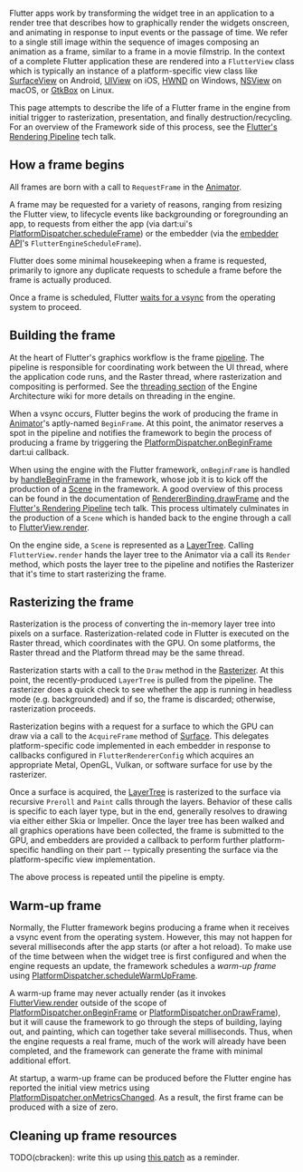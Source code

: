 Flutter apps work by transforming the widget tree in an application to a render tree that describes how to graphically render the widgets onscreen, and animating in response to input events or the passage of time. We refer to a single still image within the sequence of images composing an animation as a frame, similar to a frame in a movie filmstrip. In the context of a complete Flutter application these are rendered into a `FlutterView` class which is typically an instance of a platform-specific view class like [SurfaceView][surfaceview] on Android, [UIView][uiview] on iOS, [HWND][hwnd] on Windows, [NSView][nsview] on macOS, or [GtkBox][gtkbox] on Linux.

This page attempts to describe the life of a Flutter frame in the engine from initial trigger to rasterization, presentation, and finally destruction/recycling. For an overview of the Framework side of this process, see the [Flutter's Rendering Pipeline][renderingPipelineTalk] tech talk.

[gtkbox]: https://docs.gtk.org/gtk3/class.Box.html
[hwnd]: https://learn.microsoft.com/en-us/windows/win32/winprog/windows-data-types#HWND
[nsview]: https://developer.apple.com/documentation/appkit/nsview
[surfaceview]: https://developer.android.com/reference/android/view/SurfaceView
[uiview]: https://developer.apple.com/documentation/uikit/uiview

## How a frame begins

All frames are born with a call to `RequestFrame` in the [Animator][animator].

A frame may be requested for a variety of reasons, ranging from resizing the Flutter view, to lifecycle events like backgrounding or foregrounding an app, to requests from either the app (via dart:ui's [PlatformDispatcher.scheduleFrame][scheduleFrame]) or the embedder (via the [embedder API][embedderAPI]'s `FlutterEngineScheduleFrame`).

Flutter does some minimal housekeeping when a frame is requested, primarily to ignore any duplicate requests to schedule a frame before the frame is actually produced.

Once a frame is scheduled, Flutter [waits for a vsync][vsyncWaiter] from the operating system to proceed.

## Building the frame

At the heart of Flutter's graphics workflow is the frame [pipeline][pipeline]. The pipeline is responsible for coordinating work between the UI thread, where the application code runs, and the Raster thread, where rasterization and compositing is performed. See the [threading section][engineArchThreading] of the Engine Architecture wiki for more details on threading in the engine.

When a vsync occurs, Flutter begins the work of producing the frame in [Animator][animator]'s aptly-named `BeginFrame`. At this point, the animator reserves a spot in the pipeline and notifies the framework to begin the process of producing a frame by triggering the [PlatformDispatcher.onBeginFrame][onBeginFrame] dart:ui callback.

When using the engine with the Flutter framework, `onBeginFrame` is handled by [handleBeginFrame][handleBeginFrame] in the framework, whose job it is to kick off the production of a [Scene][scene] in the framework. A good overview of this process can be found in the documentation of [RendererBinding.drawFrame][drawFrame] and the [Flutter's Rendering Pipeline][renderingPipelineTalk] tech talk. This process ultimately culminates in the production of a `Scene` which is handed back to the engine through a call to [FlutterView.render][flutterViewRender].

On the engine side, a `Scene` is represented as a [LayerTree][layerTree]. Calling `FlutterView.render` hands the layer tree to the Animator via a call its `Render` method, which posts the layer tree to the pipeline and notifies the Rasterizer that it's time to start rasterizing the frame.

## Rasterizing the frame

Rasterization is the process of converting the in-memory layer tree into pixels on a surface. Rasterization-related code in Flutter is executed on the Raster thread, which coordinates with the GPU. On some platforms, the Raster thread and the Platform thread may be the same thread.

Rasterization starts with a call to the `Draw` method in the [Rasterizer][rasterizer]. At this point, the recently-produced `LayerTree` is pulled from the pipeline. The rasterizer does a quick check to see whether the app is running in headless mode (e.g. backgrounded) and if so, the frame is discarded; otherwise, rasterization proceeds.

Rasterization begins with a request for a surface to which the GPU can draw via a call to the `AcquireFrame` method of [Surface][surface]. This delegates platform-specific code implemented in each embedder in response to callbacks configured in `FlutterRendererConfig` which acquires an appropriate Metal, OpenGL, Vulkan, or software surface for use by the rasterizer.

Once a surface is acquired, the [LayerTree][layerTree] is rasterized to the surface via recursive `Preroll` and `Paint` calls through the layers. Behavior of these calls is specific to each layer type, but in the end, generally resolves to drawing via either either Skia or Impeller.  Once the layer tree has been walked and all graphics operations have been collected, the frame is submitted to the GPU, and embedders are provided a callback to perform further platform-specific handling on their part -- typically presenting the surface via the platform-specific view implementation.

The above process is repeated until the pipeline is empty.

## Warm-up frame

Normally, the Flutter framework begins producing a frame when it receives
a vsync event from the operating system. However, this may not happen for
several milliseconds after the app starts (or after a hot reload). To make
use of the time between when the widget tree is first configured and when
the engine requests an update, the framework schedules a _warm-up frame_
using [PlatformDispatcher.scheduleWarmUpFrame][scheduleWarmUpFrame].

A warm-up frame may never actually render (as it invokes
[FlutterView.render][flutterViewRender] outside of the scope of
[PlatformDispatcher.onBeginFrame][onBeginFrame] or
[PlatformDispatcher.onDrawFrame][onDrawFrame]), but it will cause the framework
to go through the steps of building, laying out, and painting, which can
together take several milliseconds. Thus, when the engine requests a real frame,
much of the work will already have been completed, and the framework can
generate the frame with minimal additional effort.

At startup, a warm-up frame can be produced before the Flutter engine has reported the
initial view metrics using [PlatformDispatcher.onMetricsChanged][onMetricsChanged].
As a result, the first frame can be produced with a size of zero.

## Cleaning up frame resources

TODO(cbracken): write this up using [this patch](https://github.com/flutter/engine/pull/38038) as a reminder.

[animator]: https://github.com/flutter/engine/blob/main/shell/common/animator.h
[drawFrame]: https://api.flutter.dev/flutter/rendering/RendererBinding/drawFrame.html
[embedderAPI]: https://github.com/flutter/engine/blob/main/shell/platform/embedder/embedder.h
[engineArchThreading]: ../about/The-Engine-architecture.md#threading
[flutterViewRender]: https://api.flutter.dev/flutter/dart-ui/FlutterView/render.html
[handleBeginFrame]: https://api.flutter.dev/flutter/scheduler/SchedulerBinding/handleBeginFrame.html
[layerTree]: https://github.com/flutter/engine/blob/main/flow/layers/layer_tree.h
[onBeginFrame]: https://api.flutter.dev/flutter/dart-ui/PlatformDispatcher/onBeginFrame.html
[onDrawFrame]: https://api.flutter.dev/flutter/dart-ui/PlatformDispatcher/onDrawFrame.html
[onMetricsChanged]: https://api.flutter.dev/flutter/dart-ui/PlatformDispatcher/onMetricsChanged.html
[pipeline]: https://github.com/flutter/engine/blob/main/shell/common/pipeline.h
[rasterizer]: https://github.com/flutter/engine/blob/main/shell/common/rasterizer.h
[renderingPipelineTalk]: https://www.youtube.com/watch?v=UUfXWzp0-DU
[scene]: https://api.flutter.dev/flutter/dart-ui/Scene-class.html
[scheduleWarmUpFrame]: https://api.flutter.dev/flutter/dart-ui/PlatformDispatcher/scheduleWarmUpFrame.html
[surface]: https://github.com/flutter/engine/blob/main/flow/surface.h
[scheduleFrame]: https://api.flutter.dev/flutter/dart-ui/PlatformDispatcher/scheduleFrame.html
[vsyncWaiter]: https://github.com/flutter/engine/blob/main/shell/common/vsync_waiter.h

